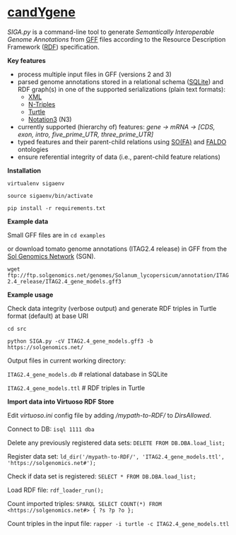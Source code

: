 [candYgene](http://software.esciencecenter.nl/project/candygene/)
=========

*SIGA.py* is a command-line tool to generate *Semantically Interoperable Genome Annotations* from
[GFF](https://github.com/The-Sequence-Ontology/Specifications/blob/master/gff3.md) files according to the Resource Description Framework ([RDF](https://www.w3.org/TR/rdf11-concepts/)) specification.

**Key features**
- process multiple input files in GFF (versions 2 and 3)
- parsed genome annotations stored in a relational schema ([SQLite](https://sqlite.org/)) and RDF graph(s) in one of the supported serializations (plain text formats):
  - [XML](https://www.w3.org/TR/rdf-syntax-grammar/)
  - [N-Triples](https://www.w3.org/TR/n-triples/)
  - [Turtle](https://www.w3.org/TeamSubmission/turtle/)
  - [Notation3](https://www.w3.org/DesignIssues/Notation3.html) (N3)
- currently supported (hierarchy of) features: *gene -> mRNA -> [CDS, exon, intro, five_prime_UTR, three_prime_UTR]*
- typed features and their parent-child relations using [SO(FA)](http://www.sequenceontology.org/) and [FALDO](https://github.com/JervenBolleman/FALDO) ontologies
- ensure referential integrity of data (i.e., parent-child feature relations)

**Installation**

`virtualenv sigaenv`

`source sigaenv/bin/activate`

`pip install -r requirements.txt`

**Example data**

Small GFF files are in `cd examples`

or download tomato genome annotations (ITAG2.4 release) in GFF from the [Sol Genomics Network](https://solgenomics.net) (SGN).

`wget ftp://ftp.solgenomics.net/genomes/Solanum_lycopersicum/annotation/ITAG2.4_release/ITAG2.4_gene_models.gff3`

**Example usage**

Check data integrity (verbose output) and generate RDF triples in Turtle format (default) at base URI

`cd src`

`python SIGA.py -cV ITAG2.4_gene_models.gff3 -b https://solgenomics.net/`

Output files in current working directory:

`ITAG2.4_gene_models.db` # relational database in SQLite

`ITAG2.4_gene_models.ttl` # RDF triples in Turtle

**Import data into Virtuoso RDF Store**

Edit _virtuoso.ini_ config file by adding _/mypath-to-RDF/_ to _DirsAllowed_.

Connect to DB:
`isql 1111 dba`

Delete any previously registered data sets:
`DELETE FROM DB.DBA.load_list;`

Register data set:
`ld_dir('/mypath-to-RDF/', 'ITAG2.4_gene_models.ttl', 'https://solgenomics.net#');`

Check if data set is registered:
`SELECT * FROM DB.DBA.load_list;`

Load RDF file:
`rdf_loader_run();`

Count imported triples:
`SPARQL SELECT COUNT(*) FROM <https://solgenomics.net#> { ?s ?p ?o };`

Count triples in the input file:
`rapper -i turtle -c ITAG2.4_gene_models.ttl`
